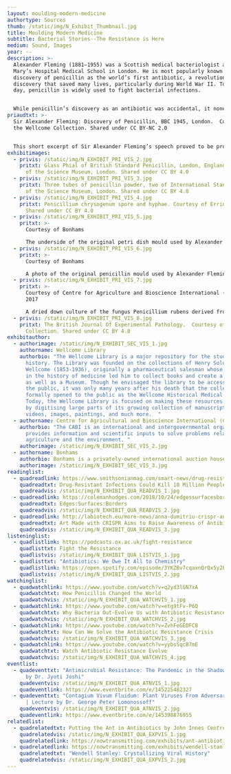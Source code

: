 ```yaml
---
layout: moulding-modern-medicine
authortype: Sources
thumb: /static/img/N_Exhibit_Thumbnail.jpg
title: Moulding Modern Medicine
subtitle: Bacterial Stories--The Resistance is Here
medium: Sound, Images
year: --
description: >-
  Alexander Fleming (1881–1955) was a Scottish medical bacteriologist at St.
  Mary’s Hospital Medical School in London. He is most popularly known for his
  discovery of penicillin as the world’s first antibiotic, a revolutionary
  discovery that saved many lives, particularly during World War II. To this
  day, penicillin is widely used to fight bacterial infections. 


  While penicillin’s discovery as an antibiotic was accidental, it nonetheless revealed Fleming’s incisive thinking about its implications. Fleming’s short recording presented here—a part of his talk for the British Broadcasting Company (BBC) in 1945—is a testament to his wit and awareness as he accurately predicts the dangers of antibiotic resistance. He demonstrates not just his knowledge of microbes and biology, but also his keen understanding of human behaviour in medicine. While his discovery turned dangerous infections into easily treatable illnesses, his words too are just as important as we attempt to find ways around antibiotic resistance.
priaudtxt: >-
  Sir Alexander Fleming: Discovery of Penicillin, BBC 1945, London.  Courtesy of
  the Wellcome Collection. Shared under CC BY-NC 2.0 


  This short excerpt of Sir Alexander Fleming’s speech proved to be prophetic in its warning about antibiotic resistance, as the world now faces a grave challenge in overcoming bacteria’s growing resistance to present-day antibiotics. 
exhibitimages:
  - privis: /static/img/N_EXHIBIT_PRI_VIS_2.jpg
    pritxt: Glass Phial of British Standard Penicillin, London, England.  Courtesy
      of the Science Museum, London. Shared under CC BY 4.0
  - privis: /static/img/N_EXHIBIT_PRI_VIS_3.jpg
    pritxt: Three tubes of penicillin powder, two of International Stand.  Courtesy
      of the Science Museum, London. Shared under CC BY 4.0
  - privis: /static/img/N_EXHIBIT_PRI_VIS_4.jpg
    pritxt: Penicillium chrysogenum spore and hyphae. Courtesy of Errin Johnson.
      Shared under CC BY 4.0
  - privis: /static/img/N_EXHIBIT_PRI_VIS_5.jpg
    pritxt: >-
      Courtesy of Bonhams 

      The underside of the original petri dish mould used by Alexander Fleming to discover penicillin’s potential as an antibiotic.
  - privis: /static/img/N_EXHIBIT_PRI_VIS_6.jpg
    pritxt: >-
      Courtesy of Bonhams 

      A photo of the original penicillin mould used by Alexander Fleming. Fleming was studying staph bacteria, and had left his petri dishes of staph cultures unattended for an extended period of time. The culture became infected with mould. When Fleming observed the petri dishes again, he realized that the staph did not grow in and around the mould. Further research led him to conclude that penicillin halted the growth of bacteria!
  - privis: /static/img/N_EXHIBIT_PRI_VIS_7.jpg
    pritxt: >-
      Courtesy of Centre for Agriculture and Bioscience International (CABI),
      2017 

      A dried down culture of the fungus Penicillium rubens derived from Sir Alexander Fleming’s penicillin producing strain, deposited in the CABI culture collection in the 1940s. This dish contains penicillium spores taken from Alexander Fleming’s research plates. By being fungal spores, this growth from 2017 is a clone of the penicillium that is commonly benchmarked as the first recorded observation of penicillin in 1928.
  - privis: /static/img/N_EXHIBIT_PRI_VIS_8.jpg
    pritxt: The British Journal Of Experimental Pathology.  Courtesy of the Wellcome
      Collection. Shared under CC BY 4.0
exhibitauthor:
  - authorimage: /static/img/N_EXHIBIT_SEC_VIS_1.jpg
    authorname: Wellcome Library
    authorbio: "The Wellcome Library is a major repository for the study of medical
      history. The Library was founded on the collections of Henry Solomon
      Wellcome (1853-1936), originally a pharmaceutical salesman whose interest
      in the history of medicine led him to collect books and create a Library
      as well as a Museum. Though he envisaged the library to be accessible to
      the public, it was only many years after his death that the collection was
      formally opened to the public as the Wellcome Historical Medical Library.
      Today, the Wellcome Library is focused on making these resources available
      by digitising large parts of its growing collection of manuscripts,
      videos, images, paintings, and much more.  "
  - authorname: Centre for Agricultural and Bioscience International (CABI)
    authorbio: "The CABI is an international and intergovernmental organization that
      provides information and scientific inputs to solve problems related to
      agriculture and the environment. "
    authorimage: /static/img/N_EXHIBIT_SEC_VIS_2.jpg
  - authorname: Bonhams
    authorbio: Bonhams is a privately-owned international auction house, founded in 1793.
    authorimage: /static/img/N_EXHIBIT_SEC_VIS_3.jpg
readinglist:
  - quadreadlink: https://www.smithsonianmag.com/smart-news/drug-resistant-infections-could-kill-10-million-annually-2050-180972079/
    quadreadtxt: Drug-Resistant Infections Could Kill 10 Million People Annually by 2050
    quadreadvis: /static/img/N_EXHIBIT_QUA_READVIS_1.jpg
  - quadreadlink: https://colemanhodges.com/2018/10/24/edgessurfacesborders/
    quadreadtxt: Edges:Surfaces:Borders
    quadreadvis: /static/img/N_EXHIBIT_QUA_READVIS_2.jpg
  - quadreadlink: http://labiotech.eu/more-news/anna-dumitriu-crispr-antibiotic-resistance/
    quadreadtxt: Art Made with CRISPR Aims to Raise Awareness of Antibiotic Resistance
    quadreadvis: /static/img/N_EXHIBIT_QUA_READVIS_3.jpg
listeninglist:
  - quadlistlink: https://podcasts.ox.ac.uk/fight-resistance
    quadlisttxt: Fight the Resistance
    quadlistvis: /static/img/N_EXHIBIT_QUA_LISTVIS_1.jpg
  - quadlisttxt: "Antibiotics: We Owe It All to Chemistry"
    quadlistlink: https://open.spotify.com/episode/3YKZBv7cqaxnQrQx5y2EJq
    quadlistvis: /static/img/N_EXHIBIT_QUA_LISTVIS_2.jpg
watchinglist:
  - quadwatchlink: https://www.youtube.com/watch?v=q2yd3lGN7xA
    quadwatchtxt: How Penicillin Changed the World
    quadwatchvis: /static/img/N_EXHIBIT_QUA_WATCHVIS_1.jpg
  - quadwatchlink: https://www.youtube.com/watch?v=etg9tFv-P6Q
    quadwatchtxt: Why Bacteria Out-Evolve Us with Antibiotic Resistance
    quadwatchvis: /static/img/N_EXHIBIT_QUA_WATCHVIS_2.jpg
  - quadwatchlink: https://www.youtube.com/watch?v=ZvhFeGEDFC8
    quadwatchtxt: How Can We Solve the Antibiotic Resistance Crisis
    quadwatchvis: /static/img/N_EXHIBIT_QUA_WATCHVIS_3.jpg
  - quadwatchlink: https://www.youtube.com/watch?v=yybsSqcB7mE
    quadwatchtxt: Watch Antibiotic Resistance Evolve
    quadwatchvis: /static/img/N_EXHIBIT_QUA_WATCHVIS_4.jpg
eventlist:
  - quadeventtxt: "Antimicrobial Resistance: The Pandemic in the Shadows | Lecture
      by Dr. Jyoti Joshi"
    quadeventvis: /static/img/N_EXHIBIT_QUA_ATNVIS_1.jpg
    quadeventlink: https://www.eventbrite.com/e/145225482327
  - quadeventtxt: "Contagium Vivum Fluidum: Plant Viruses From Adversaries To Allies
      | Lecture by Dr. George Peter Lomonossoff"
    quadeventvis: /static/img/N_EXHIBIT_QUA_ATNVIS_2.jpg
    quadeventlink: https://www.eventbrite.com/e/145398876955
relatedlist:
  - quadrelatedtxt: Putting the Ant in Antibiotics by John Innes Centre
    quadrelatedvis: /static/img/N_EXHIBIT_QUA_EXPVIS_1.jpg
    quadrelatedlink: https://nowtransmitting.com/exhibits/ant-antibiotics/
  - quadrelatedlink: https://nowtransmitting.com/exhibits/wendell-stanley/
    quadrelatedtxt: "Wendell Stanley: Crystallizing Viral History"
    quadrelatedvis: /static/img/N_EXHIBIT_QUA_EXPVIS_2.jpg
---
```

